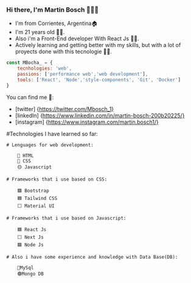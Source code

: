 ### Hi there, I'm Martin Bosch 👋🙋‍♂️

- I'm from Corrientes, Argentina🏠
- I'm 21 years old 🙇‍♂️.
- Also i'm a Front-End developer With React Js 👨‍💻. 
- Actively learning and getting better with my skills, but with a lot of proyects done with this tecnologie 💆‍♂️.

```js
const MBocha_ = {
    tecnhologies: 'web',
    passions: ['performance web','web development'],
    tools: ['React', 'Node','style-components', 'Git', 'Docker']
}
```

You can find me 📍:

 - [twitter] {https://twitter.com/Mbosch_1}
 - [linkedIn] {https://www.linkedin.com/in/martin-bosch-200b20225/}
 - [instagram] {https://www.instagram.com/martin.bosch1/}
    

#Technologies I have learned so far:

    # Lenguages for web development: 
    
        🔴 HTML 
        🔵 CSS
        🟡 Javascript
    
    # Frameworks that i use based on CSS: 
    
        🟪 Bootstrap
        🟦 Tailwind CSS  
        ⬜ Material UI
        
    # Frameworks that i use based on Javascript:
    
        🟦 React Js  
        ⬜ Next Js 
        🟩 Node Js
    
    # Also i have some experience and knowledge with Data Base(DB):
    
        🔵MySql
        🟢Mongo DB
    
    
 







